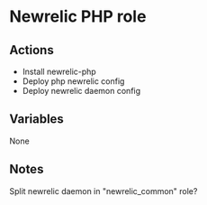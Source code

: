 Newrelic PHP role
=================

Actions
-------
- Install newrelic-php
- Deploy php newrelic config
- Deploy newrelic daemon config

Variables
---------

None

Notes
-----

Split newrelic daemon in "newrelic_common" role?
